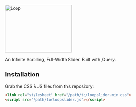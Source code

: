 <img alt="Loop" src="https://loopslider.io/assets/img/loop_logo_300px.pngg" width="220" height="157">

An Infinite Scrolling, Full-Width Slider. Built with jQuery.

## Installation

Grab the CSS & JS files from this repository:
```html
<link rel="stylesheet" href="/path/to/loopslider.min.css">
<script src="/path/to/loopslider.js"></script>
```
